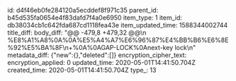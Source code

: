 id: d4f46eb0fe284120a5ecddef8f971c35
parent_id: b45d535fa0654e4f83dafd7f4a0e6950
item_type: 1
item_id: db38034cb1c642fda687cd1118fea43e
item_updated_time: 1588344002744
title_diff: 
body_diff: "@@ -479,8 +479,32 @@\n %E8%A1%A8%0A%0A%E5%A4%A7%E6%96%87%E4%BB%B6%E6%8E%92%E5%BA%8F\n+%0A%0AGAP-LOCK%0Anext-key lock\n"
metadata_diff: {"new":{},"deleted":[]}
encryption_cipher_text: 
encryption_applied: 0
updated_time: 2020-05-01T14:41:50.704Z
created_time: 2020-05-01T14:41:50.704Z
type_: 13